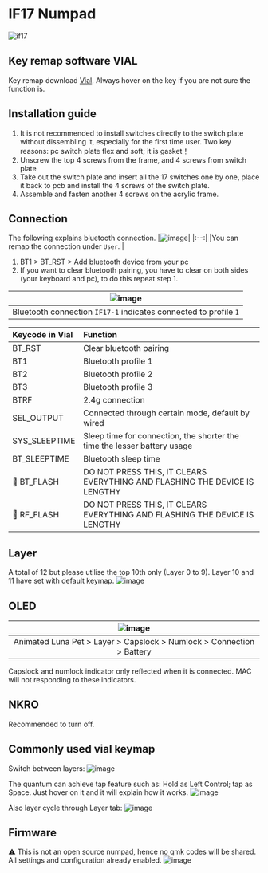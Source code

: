 # IF17 Numpad

![if17](https://user-images.githubusercontent.com/79617315/209417051-e1870918-284d-42f4-ab7d-f05a64b4220d.jpg)

## Key remap software VIAL
Key remap download [Vial](https://get.vial.today/download/). Always hover on the key if you are not sure the function is.

## Installation guide
1. It is not recommended to install switches directly to the switch plate without dissembling it, especially for the first time user. Two key reasons: pc switch plate flex and soft; it is gasket！
2. Unscrew the top 4 screws from the frame, and 4 screws from switch plate
3. Take out the switch plate and insert all the 17 switches one by one, place it back to pcb and install the 4 screws of the switch plate. 
4. Assemble and fasten another 4 screws on the acrylic frame. 

## Connection
The following explains bluetooth connection.
|![image](https://user-images.githubusercontent.com/79617315/209416348-095caa94-79d7-4305-984d-e028b7825a1e.png)|
|:--:|
|You can remap the connection under `User`. |

1. BT1 > BT_RST > Add bluetooth device from your pc
2. If you want to clear bluetooth pairing, you have to clear on both sides (your keyboard and pc), to do this repeat step 1. 

|![image](https://user-images.githubusercontent.com/79617315/209416741-42fb4e94-c4e4-4314-b77b-af706cad4adc.png)|
|:--:|
| Bluetooth connection `IF17-1` indicates connected to profile `1`|

| Keycode in Vial | Function |
|:--|:--|
|BT_RST  |  Clear bluetooth pairing|
|BT1  |  Bluetooth profile 1|
|BT2  |  Bluetooth profile 2|
|BT3  |  Bluetooth profile 3|
|BTRF | 2.4g connection |
| SEL_OUTPUT | Connected through certain mode, default by wired |
|SYS_SLEEPTIME| Sleep time for connection, the shorter the time the lesser battery usage |
| BT_SLEEPTIME | Bluetooth sleep time |
| :name_badge: BT_FLASH | DO NOT PRESS THIS, IT CLEARS EVERYTHING AND FLASHING THE DEVICE IS LENGTHY |
| :name_badge: RF_FLASH | DO NOT PRESS THIS, IT CLEARS EVERYTHING AND FLASHING THE DEVICE IS LENGTHY |


## Layer
A total of 12 but please utilise the top 10th only (Layer 0 to 9). Layer 10 and 11 have set with default keymap.
![image](https://user-images.githubusercontent.com/79617315/209416316-8b4d6ae1-64df-4afd-b69c-3237454ccbfc.png)

## OLED
| ![image](https://user-images.githubusercontent.com/79617315/209416108-2a1e9d3b-1521-42bb-8e05-8faa6ec7bcc5.png)|
|:--:|
| Animated Luna Pet > Layer > Capslock > Numlock > Connection > Battery| 

Capslock and numlock indicator only reflected when it is connected. MAC will not responding to these indicators. 


## NKRO
Recommended to turn off. 

## Commonly used vial keymap
Switch between layers:
![image](https://user-images.githubusercontent.com/79617315/209417128-f588cad0-53f9-4feb-8a3a-33714a95e0e5.png)


The quantum can achieve tap feature such as: Hold as Left Control; tap as Space. Just hover on it and it will explain how it works.
![image](https://user-images.githubusercontent.com/79617315/208881636-7c6481e0-e320-4ad1-b727-bb4b7e0616f4.png)

Also layer cycle through Layer tab:
![image](https://user-images.githubusercontent.com/79617315/208881348-fc678b95-c729-4dff-94a2-946d5032845c.png)

## Firmware
:warning: This is not an open source numpad, hence no qmk codes will be shared. All settings and configuration already enabled.
![image](https://user-images.githubusercontent.com/79617315/209416330-7f92b7d6-d237-486b-8960-7f2d111514d0.png)

